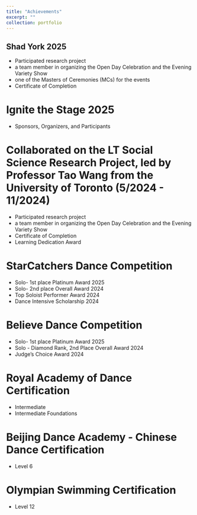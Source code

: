```yaml
---
title: "Achievements"
excerpt: ""
collection: portfolio
---
```


## Shad York 2025
  * Participated research project
  * a team member in organizing the Open Day Celebration and the Evening Variety Show
  * one of the Masters of Ceremonies (MCs) for the events
  * Certificate of Completion

Ignite the Stage 2025
===
  * Sponsors, Organizers, and Participants

Collaborated on the LT Social Science Research Project, led by Professor Tao Wang from the University of Toronto (5/2024 - 11/2024)
===
  * Participated research project
  * a team member in organizing the Open Day Celebration and the Evening Variety Show
  * Certificate of Completion
  * Learning Dedication Award

StarCatchers Dance Competition
===
  * Solo- 1st place Platinum Award 2025
  * Solo- 2nd place Overall Award 2024
  * Top Soloist Performer Award 2024
  * Dance Intensive Scholarship 2024

Believe Dance Competition
===
  * Solo- 1st place Platinum Award 2025
  * Solo - Diamond Rank, 2nd Place Overall Award 2024
  * Judge’s Choice Award 2024

Royal Academy of Dance Certification
===
  * Intermediate
  * Intermediate Foundations

Beijing Dance Academy - Chinese Dance Certification
===
  * Level 6

Olympian Swimming Certification
===
  * Level 12
  
  
  
